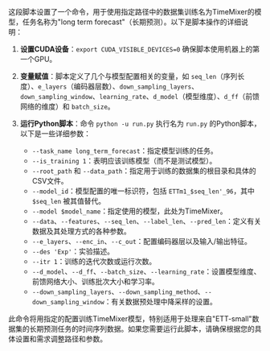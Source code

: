 这段脚本设置了一个命令，用于使用指定路径中的数据集训练名为TimeMixer的模型，任务名称为"long term forecast"（长期预测）。以下是脚本操作的详细说明：

1. **设置CUDA设备**：`export CUDA_VISIBLE_DEVICES=0` 确保脚本使用机器上的第一个GPU。

2. **变量赋值**：脚本定义了几个与模型配置相关的变量，如 `seq_len`（序列长度）、`e_layers`（编码器层数）、`down_sampling_layers`、`down_sampling_window`、`learning_rate`、`d_model`（模型维度）、`d_ff`（前馈网络的维度）和 `batch_size`。

3. **运行Python脚本**：命令 `python -u run.py` 执行名为 `run.py` 的Python脚本，以下是一些详细参数：
   - `--task_name long_term_forecast`：指定模型训练的任务。
   - `--is_training 1`：表明应该训练模型（而不是测试模型）。
   - `--root_path` 和 `--data_path`：指定用于训练的数据集的根目录和具体的CSV文件。
   - `--model_id`：模型配置的唯一标识符，包括 `ETTm1_$seq_len'_96`，其中 `$seq_len` 被其值替代。
   - `--model $model_name`：指定使用的模型，此处为TimeMixer。
   - `--data`、`--features`、`--seq_len`、`--label_len`、`--pred_len`：定义有关数据及其处理方式的各种参数。
   - `--e_layers`、`--enc_in`、`--c_out`：配置编码器层以及输入/输出特征。
   - `--des 'Exp'`：实验描述。
   - `--itr 1`：训练的迭代次数或运行次数。
   - `--d_model`、`--d_ff`、`--batch_size`、`--learning_rate`：设置模型维度、前馈网络大小、训练批次大小和学习率。
   - `--down_sampling_layers`、`--down_sampling_method`、`--down_sampling_window`：有关数据预处理中降采样的设置。

此命令将用指定的配置训练TimeMixer模型，特别适用于处理来自"ETT-small"数据集的长期预测任务的时间序列数据。如果您需要运行此脚本，请确保根据您的具体设置和需求调整路径和参数。
